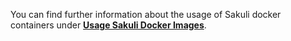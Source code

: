 You can find further information about the usage of Sakuli docker containers under **[Usage Sakuli Docker Images](../docs/docker-images.md)**.
